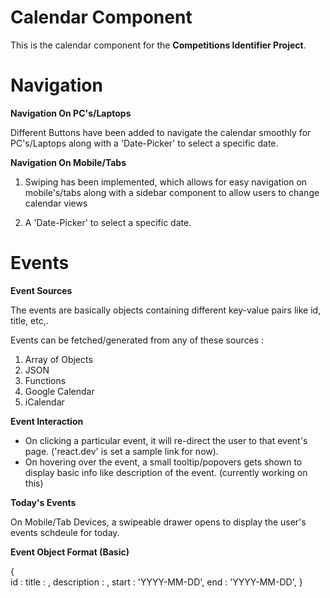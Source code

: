 # Calendar Component

This is the calendar component for the **Competitions Identifier Project**.

# Navigation 

**Navigation On PC's/Laptops**

Different Buttons have been added to navigate the calendar smoothly for PC's/Laptops along with a 'Date-Picker' to select a specific date.

**Navigation On Mobile/Tabs**

1. Swiping has been implemented, which allows for easy navigation on mobile's/tabs along with a sidebar component to allow users to change calendar views 

2. A 'Date-Picker' to select a specific date.

# Events

**Event Sources**

The events are basically objects containing different key-value pairs like id, title, etc,.

Events can be fetched/generated from any of these sources :
1. Array of Objects
2. JSON
3. Functions
4. Google Calendar
5. iCalendar

**Event Interaction**

- On clicking a particular event, it will re-direct the user to that event's page. ('react.dev' is set a sample link for now).
- On hovering over the event, a small tooltip/popovers gets shown to display basic info like description of the event. (currently working on this)

**Today's Events**

On Mobile/Tab Devices, a swipeable drawer opens to display the user's events schdeule for today.

**Event Object Format (Basic)**

{   
    id : <uniqueId>
    title : <eventTitle>,
    description : <eventDescription>,
    start : 'YYYY-MM-DD',
    end : 'YYYY-MM-DD',
}




